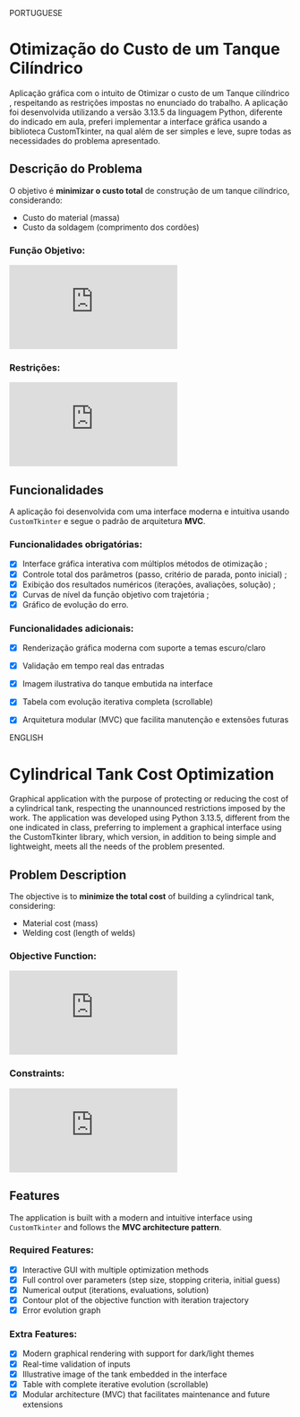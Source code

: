PORTUGUESE

# Otimização do Custo de um Tanque Cilíndrico

Aplicação gráfica com o intuito de Otimizar o custo de um Tanque cilíndrico , respeitando as restrições impostas no enunciado do trabalho. A aplicação foi desenvolvida utilizando a versão 3.13.5 da linguagem Python, diferente do indicado em aula, preferi implementar a interface gráfica usando a biblioteca CustomTkinter, na qual além de ser simples e leve, supre todas as necessidades do problema apresentado. 

## Descrição do Problema

O objetivo é **minimizar o custo total** de construção de um tanque cilíndrico, considerando:
- Custo do material (massa)
- Custo da soldagem (comprimento dos cordões)

### Função Objetivo:

![Função Objetivo](https://latex.codecogs.com/png.latex?%5Ccolor%7Bwhite%7D%20C(D%2C%20L)%20%3D%204.5%20%5Ccdot%20m(D%2C%20L)%20%2B%2020%20%5Ccdot%20%5Cell_w(D))


### Restrições:

![Restrições](https://latex.codecogs.com/png.latex?%5Ccolor%7Bwhite%7D%200.9V_0%20%5Cleq%20%5Cfrac%7B%5Cpi%20D%5E2%7D%7B4%7D%20L%20%5Cleq%201.1V_0%2C%20%5Cquad%20D%20%5Cleq%201%2C%20%5Cquad%20L%20%5Cleq%202)


## Funcionalidades
    
A aplicação foi desenvolvida com uma interface moderna e intuitiva usando `CustomTkinter` e segue o padrão de arquitetura **MVC**.

### Funcionalidades obrigatórias:

- [x] Interface gráfica interativa com múltiplos métodos de otimização ;
- [x] Controle total dos parâmetros (passo, critério de parada, ponto inicial) ;
- [x] Exibição dos resultados numéricos (iterações, avaliações, solução) ;
- [x] Curvas de nível da função objetivo com trajetória ;
- [x] Gráfico de evolução do erro.

### Funcionalidades adicionais:

- [x] Renderização gráfica moderna com suporte a temas escuro/claro
- [x] Validação em tempo real das entradas
- [x] Imagem ilustrativa do tanque embutida na interface
- [x] Tabela com evolução iterativa completa (scrollable)
- [x] Arquitetura modular (MVC) que facilita manutenção e extensões futuras



ENGLISH

#  Cylindrical Tank Cost Optimization

Graphical application with the purpose of protecting or reducing the cost of a cylindrical tank, respecting the unannounced restrictions imposed by the work. The application was developed using Python 3.13.5, different from the one indicated in class, preferring to implement a graphical interface using the CustomTkinter library, which version, in addition to being simple and lightweight, meets all the needs of the problem presented.

##  Problem Description

The objective is to **minimize the total cost** of building a cylindrical tank, considering:
- Material cost (mass)
- Welding cost (length of welds)

### Objective Function:

![Objective Function](https://latex.codecogs.com/png.latex?%5Ccolor%7Bwhite%7D%20C(D%2C%20L)%20%3D%204.5%20%5Ccdot%20m(D%2C%20L)%20%2B%2020%20%5Ccdot%20%5Cell_w(D))

### Constraints:

![Constraints](https://latex.codecogs.com/png.latex?%5Ccolor%7Bwhite%7D%200.9V_0%20%5Cleq%20%5Cfrac%7B%5Cpi%20D%5E2%7D%7B4%7D%20L%20%5Cleq%201.1V_0%2C%20%5Cquad%20D%20%5Cleq%201%2C%20%5Cquad%20L%20%5Cleq%202)

##  Features

The application is built with a modern and intuitive interface using `CustomTkinter` and follows the **MVC architecture pattern**.

###  Required Features:

- [x] Interactive GUI with multiple optimization methods
- [x] Full control over parameters (step size, stopping criteria, initial guess)
- [x] Numerical output (iterations, evaluations, solution)
- [x] Contour plot of the objective function with iteration trajectory
- [x] Error evolution graph

###  Extra Features:

- [x] Modern graphical rendering with support for dark/light themes
- [x] Real-time validation of inputs
- [x] Illustrative image of the tank embedded in the interface
- [x] Table with complete iterative evolution (scrollable)
- [x] Modular architecture (MVC) that facilitates maintenance and future extensions
